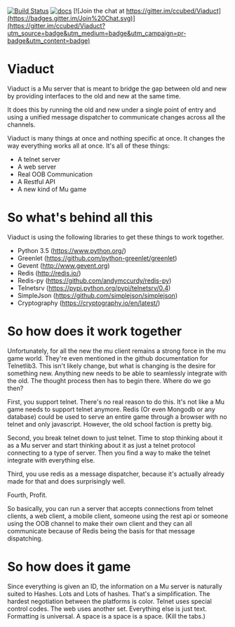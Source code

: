 [![Build Status](https://travis-ci.org/ccubed/Viaduct.svg?branch=master)](https://travis-ci.org/ccubed/Viaduct)
[![docs](https://readthedocs.org/projects/viaduct/badge/?version=latest)](http://viaduct.rtfd.org)
[![Join the chat at https://gitter.im/ccubed/Viaduct](https://badges.gitter.im/Join%20Chat.svg)](https://gitter.im/ccubed/Viaduct?utm_source=badge&utm_medium=badge&utm_campaign=pr-badge&utm_content=badge)
# Viaduct
Viaduct is a Mu server that is meant to bridge the gap between old and new by providing interfaces to the old and new at the same time.

It does this by running the old and new under a single point of entry and using a unified message dispatcher to communicate changes across all the channels.

Viaduct is many things at once and nothing specific at once. It changes the way everything works all at once. It's all of these things:

* A telnet server
* A web server
* Real OOB Communication
* A Restful API
* A new kind of Mu game

# So what's behind all this

Viaduct is using the following libraries to get these things to work together.

* Python 3.5 (https://www.python.org/)
* Greenlet (https://github.com/python-greenlet/greenlet)
* Gevent (http://www.gevent.org)
* Redis (http://redis.io/)
* Redis-py (https://github.com/andymccurdy/redis-py)
* Telnetsrv (https://pypi.python.org/pypi/telnetsrv/0.4)
* SimpleJson (https://github.com/simplejson/simplejson)
* Cryptography (https://cryptography.io/en/latest/)

# So how does it work together

Unfortunately, for all the new the mu client remains a strong force in the mu game world. They're even mentioned in the github documentation for Telnetlib3. This isn't likely change, but what is changing is the desire for something new. Anything new needs to be able to seamlessly integrate with the old. The thought process then has to begin there. Where do we go then?

First, you support telnet. There's no real reason to do this. It's not like a Mu game needs to support telnet anymore. Redis (Or even Mongodb or any database) could be used to serve an entire game through a browser with no telnet and only javascript. However, the old school faction is pretty big.

Second, you break telnet down to just telnet. Time to stop thinking about it as a Mu server and start thinking about it as just a telnet protocol connecting to a type of server. Then you find a way to make the telnet integrate with everything else.

Third, you use redis as a message dispatcher, because it's actually already made for that and does surprisingly well.

Fourth, Profit.

So basically, you can run a server that accepts connections from telnet clients, a web client, a mobile client, someone using the rest api or someone using the OOB channel to make their own client and they can all communicate because of Redis being the basis for that message dispatching. 

# So how does it game

Since everything is given an ID, the information on a Mu server is naturally suited to Hashes. Lots and Lots of hashes. That's a simplification. The hardest negotiation between the platforms is color. Telnet uses special control codes. The web uses another set. Everything else is just text. Formatting is universal. A space is a space is a space. (Kill the tabs.)

